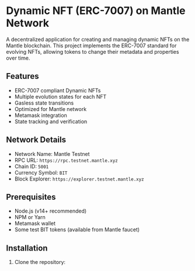 # Dynamic NFT (ERC-7007) on Mantle Network

A decentralized application for creating and managing dynamic NFTs on the Mantle blockchain. This project implements the ERC-7007 standard for evolving NFTs, allowing tokens to change their metadata and properties over time.

## Features

- ERC-7007 compliant Dynamic NFTs
- Multiple evolution states for each NFT
- Gasless state transitions
- Optimized for Mantle network
- Metamask integration
- State tracking and verification

## Network Details

- Network Name: Mantle Testnet
- RPC URL: `https://rpc.testnet.mantle.xyz`
- Chain ID: `5001`
- Currency Symbol: `BIT`
- Block Explorer: `https://explorer.testnet.mantle.xyz`

## Prerequisites

- Node.js (v14+ recommended)
- NPM or Yarn
- Metamask wallet
- Some test BIT tokens (available from Mantle faucet)

## Installation

1. Clone the repository:

